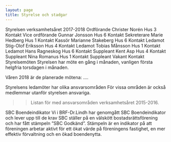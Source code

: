 ```yaml
---
layout: page
title: Styrelse och stadgar
---
```

Styrelsen verksamhetsåret 2017-2018
Ordförande	Christer Norén	Hus 3	Kontakt
Vice ordförande	Gunnar Jonsson	Hus 6	Kontakt
Sekreterare	Marie Hedberg	Hus 1	Kontakt
Kassör	Marianne Stakeberg	Hus 6	Kontakt
Ledamot	Stig-Olof Eriksson	Hus 4	Kontakt
Ledamot	Tobias Månsson	Hus 1	Kontakt
Ledamot	Hans Ragneskog	Hus 6	Kontakt
Suppleant	Kent Asp	Hus 4	Kontakt
Suppleant	Nina Romanus	Hus 1	Kontakt
Suppleant	Vakant		Kontakt
Styrelsemöten
Styrelsen har möte en gång i månaden, vanligen första helgfria torsdagen i månaden.

Våren 2018 är de planerade mötena: ….

Styrelsens ledamöter har olika ansvarsområden
För vissa områden är också medlemmar utanför styrelsen ansvariga.
>>Listan för med ansvarsområden verksamhetsåret 2015-2016.

SBC Boendeindikator
Vi i BRF-Dr.Lindh har genomgått SBC Boendeindikator och lever upp till de krav SBC ställer på en välskött bostadsrättsförening och har fått stämpeln ”SBC Godkänd”. Stämpeln är en indikator på att föreningen arbetar aktivt för ett ökat värde på föreningens fastighet, en mer effektiv förvaltning och en ökad boendenytta.